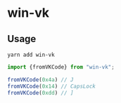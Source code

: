 # win-vk

## Usage

```yarn add win-vk```

```typescript
import {fromVKCode} from "win-vk";

fromVKCode(0x4a) // J
fromVKCode(0x14) // CapsLock
fromVKCode(0xdd) // ]
```